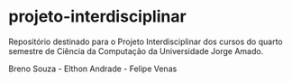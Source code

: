 # projeto-interdisciplinar
Repositório destinado para o Projeto Interdisciplinar dos cursos do quarto semestre de Ciência da Computação da Universidade Jorge Amado.
<p>Breno Souza - Elthon Andrade - Felipe Venas</p>
